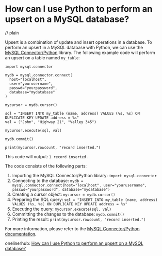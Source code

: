 # How can I use Python to perform an upsert on a MySQL database?
// plain

Upsert is a combination of update and insert operations in a database. To perform an upsert in a MySQL database with Python, we can use the [MySQL Connector/Python](https://dev.mysql.com/doc/connector-python/en/) library. The following example code will perform an upsert on a table named `my_table`:

```
import mysql.connector

mydb = mysql.connector.connect(
  host="localhost",
  user="yourusername",
  passwd="yourpassword",
  database="mydatabase"
)

mycursor = mydb.cursor()

sql = "INSERT INTO my_table (name, address) VALUES (%s, %s) ON DUPLICATE KEY UPDATE address = %s"
val = ("John", "Highway 21", "Valley 345")

mycursor.execute(sql, val)

mydb.commit()

print(mycursor.rowcount, "record inserted.")
```

This code will output: `1 record inserted.`

The code consists of the following parts:

1. Importing the MySQL Connector/Python library: `import mysql.connector`
2. Connecting to the database: `mydb = mysql.connector.connect(host="localhost", user="yourusername", passwd="yourpassword", database="mydatabase")`
3. Creating a cursor object: `mycursor = mydb.cursor()`
4. Preparing the SQL query: `sql = "INSERT INTO my_table (name, address) VALUES (%s, %s) ON DUPLICATE KEY UPDATE address = %s"`
5. Executing the query: `mycursor.execute(sql, val)`
6. Committing the changes to the database: `mydb.commit()`
7. Printing the result: `print(mycursor.rowcount, "record inserted.")`

For more information, please refer to the [MySQL Connector/Python documentation](https://dev.mysql.com/doc/connector-python/en/).

onelinerhub: [How can I use Python to perform an upsert on a MySQL database?](https://onelinerhub.com/python-mysql/how-can-i-use-python-to-perform-an-upsert-on-a-mysql-database)